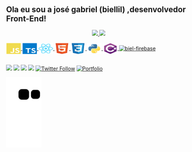  ## Ola eu sou a josé gabriel (biellil) ,desenvolvedor Front-End!

<div align="center">
  <a href="https://github.com/biellil">
  <img height="180em" src="https://github-readme-stats.vercel.app/api?username=biellil&show_icons=true&theme=tokyonight&include_all_commits=true"/>

  <img height="180em" src="https://github-readme-stats.vercel.app/api/top-langs/?username=biellil&layout=compact&theme=tokyonight&count_private=false"/>
</div>

<div style="display: inline_block"><br>
  <img align="center" alt="biel-Js" height="30" width="40" src="https://raw.githubusercontent.com/devicons/devicon/master/icons/javascript/javascript-plain.svg">
  <img align="center" alt="biel-Ts" height="30" width="40" src="https://raw.githubusercontent.com/devicons/devicon/master/icons/typescript/typescript-plain.svg">
  <img align="center" alt="biel-React" height="30" width="40" src="https://raw.githubusercontent.com/devicons/devicon/master/icons/react/react-original.svg">
  <img align="center" alt="biel-HTML" height="30" width="40" src="https://raw.githubusercontent.com/devicons/devicon/master/icons/html5/html5-original.svg">
  <img align="center" alt="biel-CSS" height="30" width="40" src="https://raw.githubusercontent.com/devicons/devicon/master/icons/css3/css3-original.svg">
  <img align="center" alt="biel-Python" height="30" width="40" src="https://raw.githubusercontent.com/devicons/devicon/master/icons/python/python-original.svg">
  <img align="center" alt="biel-Csharp" height="30" width="40" src="https://raw.githubusercontent.com/devicons/devicon/master/icons/csharp/csharp-original.svg">
   <img  align="center" alt="biel-firebase" height="30" width="40" src="https://www.vectorlogo.zone/logos/firebase/firebase-icon.svg" />

</div>
  
  ##
 

  <a href="https://www.instagram.com/biel.lil/" target="_blank"><img src="https://img.shields.io/badge/-Instagram-%23E4405F?style=for-the-badge&logo=instagram&logoColor=white" target="_blank"></a>
 <a href="https://discord.gg/gM6NsGaqPM"  target="_blank"><img src="https://img.shields.io/badge/Discord-7289DA?style=for-the-badge&logo=discord&logoColor=white" target="_blank"></a> 
  <a href = "mailto:biel13biel@gmail.com"><img src="https://img.shields.io/badge/-Gmail-%23333?style=for-the-badge&logo=gmail&logoColor=white" target="_blank"></a>
  <a href="https://www.linkedin.com/in/josé-gabriel-683b5423a" target="_blank"><img src="https://img.shields.io/badge/-LinkedIn-%230077B5?style=for-the-badge&logo=linkedin&logoColor=white" target="_blank"></a> 
  <a href="https://twitter.com/bi3llil">  <img alt="Twitter Follow" src="https://img.shields.io/badge/Twitter-1DA1F2?style=for-the-badge&logo=twitter&logoColor=white"></a>
 <a href="https://biellil.github.io/Portfolio/">  <img alt="Portfolio" src="https://img.shields.io/badge/website-000000?style=for-the-badge&logo=About.me&logoColor=white"></a>
</div>

<div> 


![Snake animation](https://github.com/biellil/biellil/blob/output/github-contribution-grid-snake.svg)

</div>


